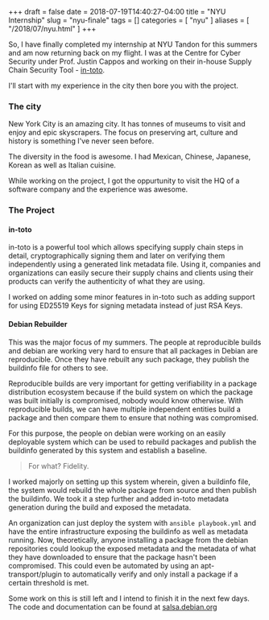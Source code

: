 +++
draft = false
date = 2018-07-19T14:40:27-04:00
title = "NYU Internship"
slug = "nyu-finale"
tags = []
categories = [ "nyu" ]
aliases = [ "/2018/07/nyu.html" ]
+++

So, I have finally completed my internship at NYU Tandon for this summers
and am now returning back on my flight. I was at the Centre for
Cyber Security under Prof. Justin Cappos and working on their in-house
Supply Chain Security Tool - [in-toto](http://in-toto.io).

<!-- customary nyc skyline picture -->

I'll start with my experience in the city then bore you with the project.

### The city

New York City is an amazing city. It has tonnes of museums to visit and enjoy
and epic skyscrapers. The focus on preserving art, culture and history is something
I've never seen before.

<!-- 
I visited all of the following museums:

* Metropolitan Museum of Modern Art (Starry Night!!)
* Intrepid Sea, Air and Space Museum (Space Shuttle Enterprise!! A Submarine!!)
* The Met
* Brooklyn Musuem
* 9/11 Memorial Museum
* Ellis Island Musuem
-->

The diversity in the food is awesome. I had Mexican, Chinese,
Japanese, Korean as well as Italian cuisine.

While working on the project, I got the oppurtunity to visit the HQ of a software company
and the experience was awesome.

### The Project

#### in-toto

in-toto is a powerful tool which allows specifying supply chain steps in
detail, cryptographically signing them and later on verifying them independently
using a generated link metadata file. Using it, companies and organizations can
easily secure their supply chains and clients using their products can
verify the authenticity of what they are using.

I worked on adding some minor features in in-toto such as adding support for using
ED25519 Keys for signing metadata instead of just RSA Keys.

#### Debian Rebuilder

This was the major focus of my summers. The people at reproducible builds and debian
are working very hard to ensure that all packages in Debian are reproducible. Once they
have rebuilt any such package, they publish the buildinfo file for others to see.

Reproducible builds are very important for getting verifiability in a package distribution ecosystem
because if the build system on which the package was built initially is compromised, nobody would know
otherwise. With reproducible builds, we can have multiple independent entities build a package and then
compare them to ensure that nothing was compromised.

For this purpose, the people on debian were working on an easily deployable system which can be used
to rebuild packages and publish the buildinfo generated by this system
and establish a baseline.

> For what?
> Fidelity.

I worked majorly on setting up this system wherein, given a buildinfo file, the system would rebuild
the whole package from source and then publish the buildinfo. We took it a step further and added
in-toto metadata generation during the build and exposed the metadata.

An organization can just deploy the system with `ansible playbook.yml` and have the entire
infrastructure exposing the buildinfo as well as metadata running. Now, theoretically, anyone
installing a package from the debian repositories could lookup the exposed metadata and the metadata
of what they have downloaded to ensure that the package hasn't been compromised. This could even
be automated by using an apt-transport/plugin to automatically verify and only install a
package if a certain threshold is met.

Some work on this is still left and I intend to finish it in the next few days. The code and
documentation can be found at
[salsa.debian.org](https://salsa.debian.org/yashsriv-guest/debian-rebuilder-setup/tree/integrate-srebuild)
